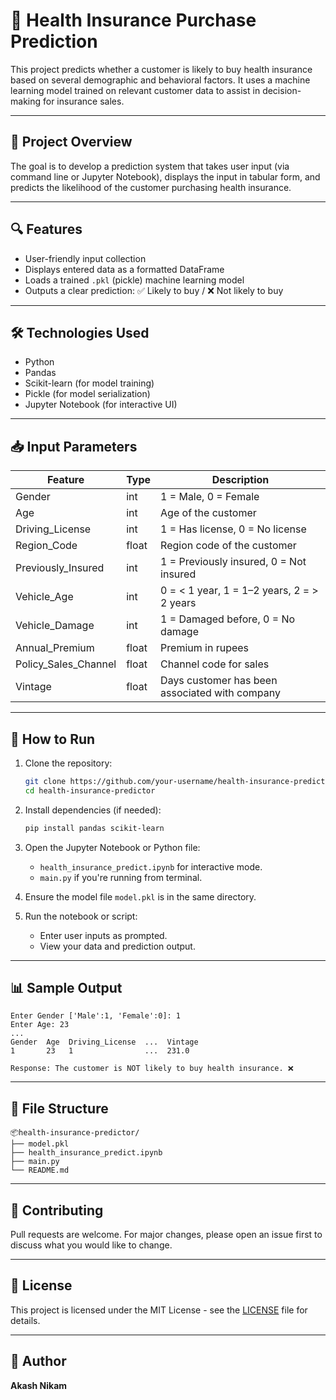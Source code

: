 
# 🏥 Health Insurance Purchase Prediction

This project predicts whether a customer is likely to buy health insurance based on several demographic and behavioral factors. It uses a machine learning model trained on relevant customer data to assist in decision-making for insurance sales.

---

## 📌 Project Overview

The goal is to develop a prediction system that takes user input (via command line or Jupyter Notebook), displays the input in tabular form, and predicts the likelihood of the customer purchasing health insurance.

---

## 🔍 Features

- User-friendly input collection
- Displays entered data as a formatted DataFrame
- Loads a trained `.pkl` (pickle) machine learning model
- Outputs a clear prediction: ✅ Likely to buy / ❌ Not likely to buy

---

## 🛠 Technologies Used

- Python
- Pandas
- Scikit-learn (for model training)
- Pickle (for model serialization)
- Jupyter Notebook (for interactive UI)

---

## 📥 Input Parameters

| Feature               | Type   | Description                                      |
|-----------------------|--------|--------------------------------------------------|
| Gender                | int    | 1 = Male, 0 = Female                             |
| Age                   | int    | Age of the customer                              |
| Driving_License       | int    | 1 = Has license, 0 = No license                  |
| Region_Code           | float  | Region code of the customer                     |
| Previously_Insured    | int    | 1 = Previously insured, 0 = Not insured          |
| Vehicle_Age           | int    | 0 = < 1 year, 1 = 1–2 years, 2 = > 2 years       |
| Vehicle_Damage        | int    | 1 = Damaged before, 0 = No damage                |
| Annual_Premium        | float  | Premium in rupees                                |
| Policy_Sales_Channel  | float  | Channel code for sales                           |
| Vintage               | float  | Days customer has been associated with company   |

---

## 🚀 How to Run

1. Clone the repository:
   ```bash
   git clone https://github.com/your-username/health-insurance-predictor.git
   cd health-insurance-predictor
   ```

2. Install dependencies (if needed):
   ```bash
   pip install pandas scikit-learn
   ```

3. Open the Jupyter Notebook or Python file:
   - `health_insurance_predict.ipynb` for interactive mode.
   - `main.py` if you're running from terminal.

4. Ensure the model file `model.pkl` is in the same directory.

5. Run the notebook or script:
   - Enter user inputs as prompted.
   - View your data and prediction output.

---

## 📊 Sample Output

```
Enter Gender ['Male':1, 'Female':0]: 1
Enter Age: 23
...
Gender  Age  Driving_License  ...  Vintage
1       23   1                ...  231.0

Response: The customer is NOT likely to buy health insurance. ❌
```

---

## 📁 File Structure

```
📦health-insurance-predictor/
├── model.pkl
├── health_insurance_predict.ipynb
├── main.py
└── README.md
```

---

## 🤝 Contributing

Pull requests are welcome. For major changes, please open an issue first to discuss what you would like to change.

---

## 📄 License

This project is licensed under the MIT License - see the [LICENSE](LICENSE) file for details.

---

## 👤 Author

**Akash Nikam**

